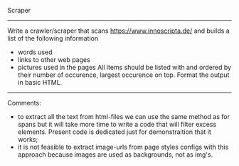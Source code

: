 Scraper
*******
Write a crawler/scraper that scans https://www.innoscripta.de/ and builds a list of the following information
- words used
- links to other web pages
- pictures used in the pages
All items should be listed with and ordered by their number of occurence, largest occurence on top. 
Format the output in basic HTML.

___

Comments:

* to extract all the text from html-files we can use the same method as for spans but it will take more time to write a code that will filter excess elements. Present code is dedicated just for demonstraition that it works;
* it is not feasible to extract image-urls from page styles configs with this approach because images are used as backgrounds, not as img's.
